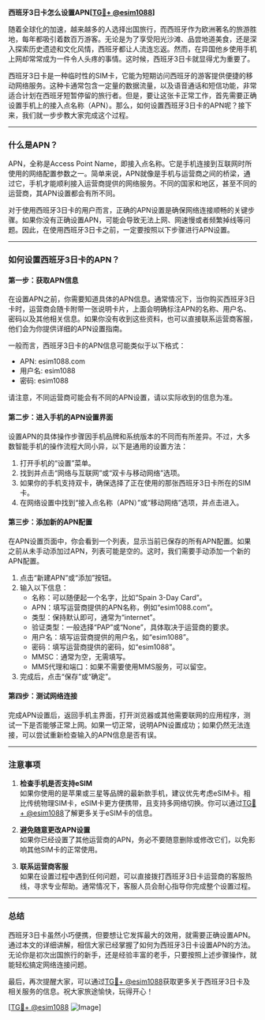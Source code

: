 **西班牙3日卡怎么设置APN[[TG💪+ @esim1088](https://t.me/s/esim1088)]**

随着全球化的加速，越来越多的人选择出国旅行，而西班牙作为欧洲著名的旅游胜地，每年都吸引着数百万游客。无论是为了享受阳光沙滩、品尝地道美食，还是深入探索历史遗迹和文化风情，西班牙都让人流连忘返。然而，在异国他乡使用手机上网却常常成为一件令人头疼的事情。这时候，西班牙3日卡就显得尤为重要了。

西班牙3日卡是一种临时性的SIM卡，它能为短期访问西班牙的游客提供便捷的移动网络服务。这种卡通常包含一定量的数据流量，以及语音通话和短信功能，非常适合计划在西班牙短暂停留的旅行者。但是，要让这张卡正常工作，首先需要正确设置手机上的接入点名称（APN）。那么，如何设置西班牙3日卡的APN呢？接下来，我们就一步步教大家完成这个过程。

---

### **什么是APN？**
APN，全称是Access Point Name，即接入点名称。它是手机连接到互联网时所使用的网络配置参数之一。简单来说，APN就像是手机与运营商之间的桥梁，通过它，手机才能顺利接入运营商提供的网络服务。不同的国家和地区，甚至不同的运营商，其APN设置都会有所不同。

对于使用西班牙3日卡的用户而言，正确的APN设置是确保网络连接顺畅的关键步骤。如果你没有正确设置APN，可能会导致无法上网、网速慢或者频繁掉线等问题。因此，在使用西班牙3日卡之前，一定要按照以下步骤进行APN设置。

---

### **如何设置西班牙3日卡的APN？**

#### **第一步：获取APN信息**
在设置APN之前，你需要知道具体的APN信息。通常情况下，当你购买西班牙3日卡时，运营商会随卡附带一张说明卡片，上面会明确标注APN的名称、用户名、密码以及其他相关信息。如果你没有收到这些资料，也可以直接联系运营商客服，他们会为你提供详细的APN设置指南。

一般而言，西班牙3日卡的APN信息可能类似于以下格式：

- APN: esim1088.com
- 用户名: esim1088
- 密码: esim1088

请注意，不同运营商可能会有不同的APN设置，请以实际收到的信息为准。

#### **第二步：进入手机的APN设置界面**
设置APN的具体操作步骤因手机品牌和系统版本的不同而有所差异。不过，大多数智能手机的操作流程大同小异，以下是通用的设置方法：

1. 打开手机的“设置”菜单。
2. 找到并点击“网络与互联网”或“双卡与移动网络”选项。
3. 如果你的手机支持双卡，确保选择了正在使用的那张西班牙3日卡所在的SIM卡。
4. 在网络设置中找到“接入点名称（APN）”或“移动网络”选项，并点击进入。

#### **第三步：添加新的APN配置**
在APN设置页面中，你会看到一个列表，显示当前已保存的所有APN配置。如果之前从未手动添加过APN，列表可能是空的。这时，我们需要手动添加一个新的APN配置。

1. 点击“新建APN”或“添加”按钮。
2. 输入以下信息：
   - 名称：可以随便起一个名字，比如“Spain 3-Day Card”。
   - APN：填写运营商提供的APN名称，例如“esim1088.com”。
   - 类型：保持默认即可，通常为“internet”。
   - 验证类型：一般选择“PAP”或“None”，具体取决于运营商的要求。
   - 用户名：填写运营商提供的用户名，如“esim1088”。
   - 密码：填写运营商提供的密码，如“esim1088”。
   - MMSC：通常为空，无需填写。
   - MMS代理和端口：如果不需要使用MMS服务，可以留空。
3. 完成后，点击“保存”或“确定”。

#### **第四步：测试网络连接**
完成APN设置后，返回手机主界面，打开浏览器或其他需要联网的应用程序，测试一下是否能够正常上网。如果一切正常，说明APN设置成功；如果仍然无法连接，可以尝试重新检查输入的APN信息是否有误。

---

### **注意事项**
1. **检查手机是否支持eSIM**  
   如果你使用的是苹果或三星等品牌的最新款手机，建议优先考虑eSIM卡。相比传统物理SIM卡，eSIM卡更方便携带，且支持多网络切换。你可以通过[TG💪+ @esim1088](https://t.me/s/esim1088)了解更多关于eSIM卡的信息。

2. **避免随意更改APN设置**  
   如果你已经设置了其他运营商的APN，务必不要随意删除或修改它们，以免影响其他SIM卡的正常使用。

3. **联系运营商客服**  
   如果在设置过程中遇到任何问题，可以直接拨打西班牙3日卡运营商的客服热线，寻求专业帮助。通常情况下，客服人员会耐心指导你完成整个设置过程。

---

### **总结**
西班牙3日卡虽然小巧便携，但要想让它发挥最大的效用，就需要正确设置APN。通过本文的详细讲解，相信大家已经掌握了如何为西班牙3日卡设置APN的方法。无论你是初次出国旅行的新手，还是经验丰富的老手，只要按照上述步骤操作，就能轻松搞定网络连接问题。

最后，再次提醒大家，可以通过[TG💪+ @esim1088](https://t.me/s/esim1088)获取更多关于西班牙3日卡及相关服务的信息。祝大家旅途愉快，玩得开心！

[[TG💪+ @esim1088](https://t.me/s/esim1088) ![Image](https://i.postimg.cc/4NQfJmqS/Snipaste-2025-05-13-00-14-12.png)]